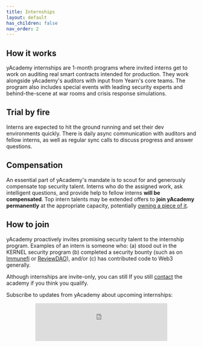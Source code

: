 ```yaml
---
title: Internships
layout: default
has_children: false
nav_order: 2
---
```




## <strong>How it works</strong>

yAcademy internships are 1-month programs where invited interns get to work on auditing real smart contracts intended for production. They work alongside yAcademy's auditors with input from Yearn's core teams. The program also includes special events with leading security experts and behind-the-scene at war rooms and crisis response simulations. 

## <strong>Trial by fire</strong>

Interns are expected to hit the ground running and set their dev environments quickly. There is daily async communication with auditors and fellow interns, as well as regular sync calls to discuss progress and answer questions. 

## <strong>Compensation</strong>

An essential part of yAcademy's mandate is to scout for and generously compensate top security talent. Interns who do the assigned work, ask intelligent questions, and provide help to fellow interns **will be compensated**. Top intern talents may be extended offers to **join yAcademy permanently** at the appropriate capacity, potentially [owning a piece of it](https://gov.yearn.finance/t/yip-53-yacademy-planting-the-seed-of-a-sustainably-secure-future-for-yearn-and-beyond/7929).

## <strong>How to join</strong>

yAcademy proactively invites promising security talent to the internship program. Examples of an intern is someone who: (a) stood out in the KERNEL security program (b) completed a security bounty (such as on [Immunefi](https://immunefi.com) or [ReviewDAO](https://reviews.dao)), and/or (c) has contributed code to Web3 generally.

Although internships are invite-only, you can still If you still [contact](mailto:yacademy@pm.me) the academy if you think you qualify.

Subscribe to updates from yAcademy about upcoming internships:

<center><iframe src="https://yacademy.substack.com/embed" width="350" height ="100" style="border:0px solid #EEE; background:white;" frameborder="0" scrolling="no"></iframe></center>